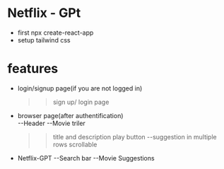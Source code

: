 # Netflix - GPt

- first npx create-react-app
- setup tailwind css

# features
- login/signup page(if you are not logged in)
  >>sign up/ login page
- browser page(after authentification)  
  --Header
  --Movie triler 
     >>title and description
     >>play button
  --suggestion in multiple rows scrollable
- Netflix-GPT
  --Search bar
  --Movie Suggestions     
